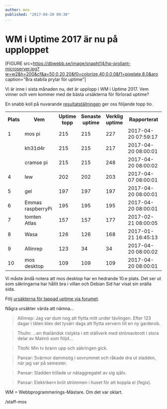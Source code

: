 ```yaml
---
author: mos
published: "2017-04-20 09:30"
...
```

WM i Uptime 2017 är nu på upploppet
======================================


[FIGURE src=https://dbwebb.se/image/snapht14/hp-proliant-microserver.jpg?w=w2&h=200&cf&a=50,0,20,20&f0=colorize,40,0,0,0&f1=pixelate,8,0&aro caption="Bra stabila prylar för uptime"]

Vi är inne i sista månaden nu, det är upplopp i WM i Uptime 2017. Vem vinner och vem kommer med de bästa ursäkterna för förlorad uptime?

<!--more-->

En snabb koll på nuvarande [resultatställningen](//uptime.dbwebb.se/) ger oss följande topp tio.

<table>
    <tr>
        <th>Plats</th>
        <th>Vem</th>
        <th><span title="Högsta noterade uptime under tävlingsperioden - denna är det vi tävlar med">Uptime<br>topp</span></th>
        <th><span title="Senast rapporterad uptime (nuvarande uptime), kan vara mindre än toppnoteringen om servern startat om...">Senaste<br>uptime</span></th>
        <th><span title="Rapporterad verklig uptime (utom tävlan - men ändå - lets showoff)">Verklig<br>uptime</span></th>
        <th>Rapporterat</th>
    </tr>
    <tr>
        <td>1</td>
        <td>mos pi</td>
        <td class="right">215</td>
        <td class="right">215</td>
        <td class="right">227</td>
        <td class="center">2017-04-20 07:59:17</td>
    </tr>    <tr>
        <td></td>
        <td>kh31d4r</td>
        <td class="right">215</td>
        <td class="right">215</td>
        <td class="right">217</td>
        <td class="center">2017-04-20 08:00:01</td>
    </tr>    <tr>
        <td></td>
        <td>cramse pi</td>
        <td class="right">215</td>
        <td class="right">215</td>
        <td class="right">248</td>
        <td class="center">2017-04-20 08:00:02</td>
    </tr>    <tr class="old">
        <td>4</td>
        <td>lew</td>
        <td class="right">202</td>
        <td class="right">202</td>
        <td class="right">203</td>
        <td class="center">2017-04-07 08:00:01</td>
    </tr>    <tr>
        <td>5</td>
        <td>gel</td>
        <td class="right">197</td>
        <td class="right">197</td>
        <td class="right">197</td>
        <td class="center">2017-04-20 08:00:01</td>
    </tr>    <tr>
        <td>6</td>
        <td>Emmas raspberryPi</td>
        <td class="right">195</td>
        <td class="right">195</td>
        <td class="right">195</td>
        <td class="center">2017-04-20 08:00:01</td>
    </tr>    <tr class="old">
        <td>7</td>
        <td>tomten Atlas</td>
        <td class="right">157</td>
        <td class="right">157</td>
        <td class="right">177</td>
        <td class="center">2017-02-21 08:00:05</td>
    </tr>    <tr class="old">
        <td>8</td>
        <td>Wasa</td>
        <td class="right">126</td>
        <td class="right">126</td>
        <td class="right">168</td>
        <td class="center">2017-01-21 16:45:13</td>
    </tr>    <tr>
        <td>9</td>
        <td>Allinrep</td>
        <td class="right">123</td>
        <td class="right">34</td>
        <td class="right">34</td>
        <td class="center">2017-04-20 08:00:02</td>
    </tr>    <tr>
        <td>10</td>
        <td>mos desktop</td>
        <td class="right">109</td>
        <td class="right">109</td>
        <td class="right">109</td>
        <td class="center">2017-04-20 08:00:01</td>
    </tr>
</table>

Vi måste ändå notera att mos desktop har en hedrande 10:e plats. Det ser ut som säkringarna har hållit bra i villan och Debian Sid har visat sin snälla sida.

Följ [ursäkterna för tappad uptime via forumet](https://dbwebb.se/t/5595).

Några ursäkter värda att nämna...

> Allinrep: Jag var dum nog att flytta mitt under tävlingen. Efter 123 dagar i täten blev det tyvärr dags att flytta servern till en ny garderob. 

> Thulin: ...en thailändsk rislykta i ett ställverk med strömavbrott i stora delar av Malmö som följd...

> TitoN: Min tv brann upp och säkringen gick.

> Pansar: Svärmor dammsög i sovrummet och råkade dra ut sladden, när jag var på semester.

> Pansar: Sladden trillade ur nätaggregatet av sig själv.

> Pansar: Elektrikern bröt strömmen i huset för att koppla el (fegis).

WM = Webbprogrammerings-Mästare. Om det var oklart.


/staff-mos
